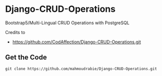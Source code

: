 # Django-CRUD-Operations
Bootstrap5/Multi-Lingual CRUD Operations with PostgreSQL

Credits to
 - https://github.com/CodAffection/Django-CRUD-Operations.git

## Get the Code

```
git clone https://github.com/mahmoudrabie/Django-CRUD-Operations.git
```